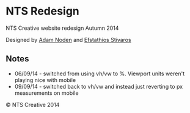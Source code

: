 # NTS Redesign


NTS Creative website redesign Autumn 2014

Designed by <a href="http://adamnoden.co.uk/" target="_blank">Adam Noden</a> and <a href="http://efstathios.ntscreative.co.uk/" target="_blank">Efstathios Stivaros</a>


## Notes
* 06/09/14 - switched from using vh/vw to %. Viewport units weren't playing nice with mobile
* 09/09/14 - switched back to vh/vw and instead just reverting to px measurements on mobile

&copy; NTS Creative 2014